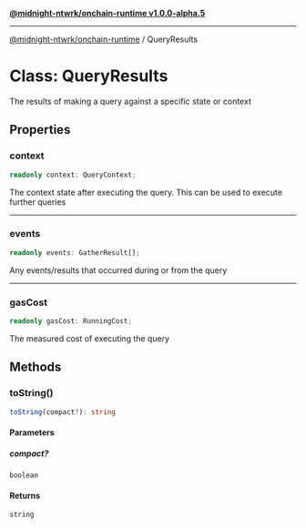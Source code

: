 [**@midnight-ntwrk/onchain-runtime v1.0.0-alpha.5**](../README.md)

***

[@midnight-ntwrk/onchain-runtime](../globals.md) / QueryResults

# Class: QueryResults

The results of making a query against a specific state or context

## Properties

### context

```ts
readonly context: QueryContext;
```

The context state after executing the query. This can be used to execute
further queries

***

### events

```ts
readonly events: GatherResult[];
```

Any events/results that occurred during or from the query

***

### gasCost

```ts
readonly gasCost: RunningCost;
```

The measured cost of executing the query

## Methods

### toString()

```ts
toString(compact?): string
```

#### Parameters

##### compact?

`boolean`

#### Returns

`string`
